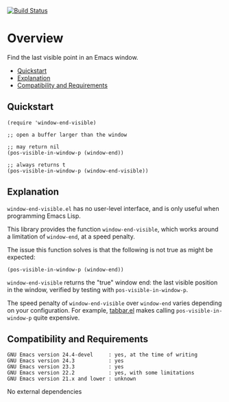 [![Build Status](https://secure.travis-ci.org/rolandwalker/window-end-visible.png?branch=master)](http://travis-ci.org/rolandwalker/window-end-visible)

# Overview

Find the last visible point in an Emacs window.

 * [Quickstart](#quickstart)
 * [Explanation](#explanation)
 * [Compatibility and Requirements](#compatibility-and-requirements)

## Quickstart

```elisp
(require 'window-end-visible)
 
;; open a buffer larger than the window
 
;; may return nil
(pos-visible-in-window-p (window-end))
 
;; always returns t
(pos-visible-in-window-p (window-end-visible))
```

## Explanation

`window-end-visible.el` has no user-level interface, and is only
useful when programming Emacs Lisp.

This library provides the function `window-end-visible`, which
works around a limitation of `window-end`, at a speed penalty.

The issue this function solves is that the following is not true
as might be expected:

```elisp
(pos-visible-in-window-p (window-end))
```

`window-end-visible` returns the "true" window end: the last
visible position in the window, verified by testing with
`pos-visible-in-window-p`.

The speed penalty of `window-end-visible` over `window-end` varies
depending on your configuration.  For example, [tabbar.el](https://github.com/dholm/tabbar) makes
calling `pos-visible-in-window-p` quite expensive.

## Compatibility and Requirements

	GNU Emacs version 24.4-devel     : yes, at the time of writing
	GNU Emacs version 24.3           : yes
	GNU Emacs version 23.3           : yes
	GNU Emacs version 22.2           : yes, with some limitations
	GNU Emacs version 21.x and lower : unknown

No external dependencies
